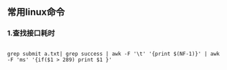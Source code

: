 ## 常用linux命令

### 1.查找接口耗时

```shell

grep submit a.txt| grep success | awk -F '\t' '{print $(NF-1)}' | awk -F 'ms' '{if($1 > 289) print $1 }'



```

